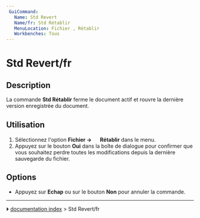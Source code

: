 ```yaml
---
 GuiCommand:
   Name: Std Revert
   Name/fr: Std Rétablir
   MenuLocation: Fichier , Rétablir
   Workbenches: Tous
---
```


# Std Revert/fr

## Description

La commande **Std Rétablir** ferme le document actif et rouvre la dernière version enregistrée du document.



## Utilisation

1.  Sélectionnez l\'option **Fichier → <img src="images/Std_Revert.svg" width=16px> Rétablir** dans le menu.
2.  Appuyez sur le bouton **Oui** dans la boîte de dialogue pour confirmer que vous souhaitez perdre toutes les modifications depuis la dernière sauvegarde du fichier.

## Options

-   Appuyez sur **Echap** ou sur le bouton **Non** pour annuler la commande.



---
⏵ [documentation index](../README.md) > Std Revert/fr

